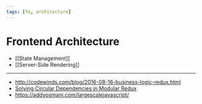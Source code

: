 ```yaml
---
tags: [fe, architecture]
---
```


# Frontend Architecture

- [[State Management]]
- [[Server-Side Rendering]]

---

- http://codewinds.com/blog/2016-08-16-business-logic-redux.html
- [Solving Circular Dependencies in Modular Redux](https://randycoulman.com/blog/2018/06/12/solving-circular-dependencies-in-modular-redux/)
- https://addyosmani.com/largescalejavascript/